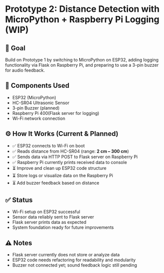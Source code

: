 # Prototype 2: Distance Detection with MicroPython + Raspberry Pi Logging (WIP)

## 🎯 Goal
Build on Prototype 1 by switching to MicroPython on ESP32, adding logging functionality via Flask on Raspberry Pi, and preparing to use a 3-pin buzzer for audio feedback.

## 🧰 Components Used
- ESP32 (MicroPython)
- HC-SR04 Ultrasonic Sensor
- 3-pin Buzzer (planned)
- Raspberry Pi 400(Flask server for logging)
- Wi-Fi network connection

## ⚙️ How It Works (Current & Planned)
- ✅ ESP32 connects to Wi-Fi on boot
- ✅ Reads distance from HC-SR04 (range: **2 cm – 300 cm**)
- ✅ Sends data via HTTP POST to Flask server on Raspberry Pi
- ✅ Raspberry Pi currently prints received data to console
- ⏳ Improve and clean up ESP32 code structure
- ⏳ Store logs or visualize data on the Raspberry Pi
- ⏳ Add buzzer feedback based on distance

## ✅ Status
- Wi-Fi setup on ESP32 successful  
- Sensor data reliably sent to Flask server  
- Flask server prints data as expected  
- System foundation ready for future improvements  

## ⚠️ Notes
- Flask server currently does not store or analyze data  
- ESP32 code needs refactoring for readability and modularity  
- Buzzer not connected yet; sound feedback logic still pending  